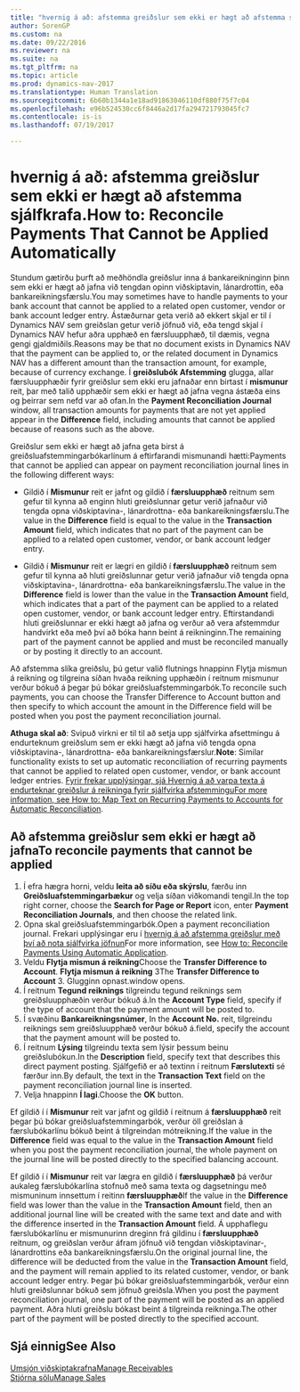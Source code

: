 ```yaml
---
title: "hvernig á að: afstemma greiðslur sem ekki er hægt að afstemma sjálfkrafa."
author: SorenGP
ms.custom: na
ms.date: 09/22/2016
ms.reviewer: na
ms.suite: na
ms.tgt_pltfrm: na
ms.topic: article
ms.prod: dynamics-nav-2017
ms.translationtype: Human Translation
ms.sourcegitcommit: 6b60b1344a1e18ad91863046110df880f75f7c04
ms.openlocfilehash: e96b524530cc6f8446a2d17fa294721793045fc7
ms.contentlocale: is-is
ms.lasthandoff: 07/19/2017

---
```


# <a name="how-to-reconcile-payments-that-cannot-be-applied-automatically"></a><span data-ttu-id="7be40-102">hvernig á að: afstemma greiðslur sem ekki er hægt að afstemma sjálfkrafa.</span><span class="sxs-lookup"><span data-stu-id="7be40-102">How to: Reconcile Payments That Cannot be Applied Automatically</span></span>
<span data-ttu-id="7be40-103">Stundum gætirðu þurft að meðhöndla greiðslur inna á bankareikninginn þinn sem ekki er hægt að jafna við tengdan opinn viðskiptavin, lánardrottin, eða bankareikningsfærslu.</span><span class="sxs-lookup"><span data-stu-id="7be40-103">You may sometimes have to handle payments to your bank account that cannot be applied to a related open customer, vendor or bank account ledger entry.</span></span> <span data-ttu-id="7be40-104">Ástæðurnar geta verið að ekkert skjal er til í Dynamics NAV sem greiðslan getur verið jöfnuð við, eða tengd skjal í Dynamics NAV hefur aðra upphæð en færsluupphæð, til dæmis, vegna gengi gjaldmiðils.</span><span class="sxs-lookup"><span data-stu-id="7be40-104">Reasons may be that no document exists in Dynamics NAV that the payment can be applied to, or the related document in Dynamics NAV has a different amount than the transaction amount, for example, because of currency exchange.</span></span> <span data-ttu-id="7be40-105">Í **greiðslubók Afstemming** glugga, allar færsluupphæðir fyrir greiðslur sem ekki eru jafnaðar enn birtast í **mismunur** reit, þar með talið upphæðir sem ekki er hægt að jafna vegna ástæða eins og þeirrar sem nefd var að ofan.</span><span class="sxs-lookup"><span data-stu-id="7be40-105">In the **Payment Reconciliation Journal** window, all transaction amounts for payments that are not yet applied appear in the **Difference** field, including amounts that cannot be applied because of reasons such as the above.</span></span>

<span data-ttu-id="7be40-106">Greiðslur sem ekki er hægt að jafna geta birst á greiðsluafstemmingarbókarlínum á eftirfarandi mismunandi hætti:</span><span class="sxs-lookup"><span data-stu-id="7be40-106">Payments that cannot be applied can appear on payment reconciliation journal lines in the following different ways:</span></span>

- <span data-ttu-id="7be40-107">Gildið í **Mismunur** reit er jafnt og gildið í **færsluupphæð** reitnum sem gefur til kynna að enginn hluti greiðslunnar getur verið jafnaður við tengda opna viðskiptavina-, lánardrottna- eða bankareikningsfærslu.</span><span class="sxs-lookup"><span data-stu-id="7be40-107">The value in the **Difference** field is equal to the value in the **Transaction Amount** field, which indicates that no part of the payment can be applied to a related open customer, vendor, or bank account ledger entry.</span></span>

- <span data-ttu-id="7be40-108">Gildið í **Mismunur** reit er lægri en gildið í **færsluupphæð** reitnum sem gefur til kynna að hluti greiðslunnar getur verið jafnaður við tengda opna viðskiptavina-, lánardrottna- eða bankareikningsfærslu.</span><span class="sxs-lookup"><span data-stu-id="7be40-108">The value in the **Difference** field is lower than the value in the **Transaction Amount** field, which indicates that a part of the payment can be applied to a related open customer, vendor, or bank account ledger entry.</span></span> <span data-ttu-id="7be40-109">Eftirstandandi hluti greiðslunnar er ekki hægt að jafna og verður að vera afstemmdur handvirkt eða með því að bóka hann beint á reikninginn.</span><span class="sxs-lookup"><span data-stu-id="7be40-109">The remaining part of the payment cannot be applied and must be reconciled manually or by posting it directly to an account.</span></span>

<span data-ttu-id="7be40-110">Að afstemma slíka greiðslu, þú getur valið flutnings hnappinn Flytja mismun á reikning og tilgreina síðan hvaða reikning upphæðin í reitnum mismunur verður bókuð á þegar þú bókar greiðsluafstemmingarbók.</span><span class="sxs-lookup"><span data-stu-id="7be40-110">To reconcile such payments, you can choose the Transfer Difference to Account button and then specify to which account the amount in the Difference field will be posted when you post the payment reconciliation journal.</span></span>

<span data-ttu-id="7be40-111">**Athuga skal að**: Svipuð virkni er til til að setja upp sjálfvirka afsettmingu á endurteknum greiðslum sem er ekki hægt að jafna við tengda opna viðskiptavina-, lánardrottna- eða bankareikningsfærslur.</span><span class="sxs-lookup"><span data-stu-id="7be40-111">**Note**: Similar functionality exists to set up automatic reconciliation of recurring payments that cannot be applied to related open customer, vendor, or bank account ledger entries.</span></span> <span data-ttu-id="7be40-112">[Fyrir frekar upplýsingar, sjá Hvernig á að varpa texta á endurteknar greiðslur á reikninga fyrir sjálfvirka afstemmingu](receivables-how-map-text-recurring-payments-accounts-auto-reconcilliation.md)</span><span class="sxs-lookup"><span data-stu-id="7be40-112">[For more information, see How to: Map Text on Recurring Payments to Accounts for Automatic Reconciliation](receivables-how-map-text-recurring-payments-accounts-auto-reconcilliation.md).</span></span>

## <a name="to-reconcile-payments-that-cannot-be-applied"></a><span data-ttu-id="7be40-113">Að afstemma greiðslur sem ekki er hægt að jafna</span><span class="sxs-lookup"><span data-stu-id="7be40-113">To reconcile payments that cannot be applied</span></span>
1. <span data-ttu-id="7be40-114">Í efra hægra horni, veldu **leita að síðu eða skýrslu**, færðu inn **Greiðsluafstemmingarbækur** og velja síðan viðkomandi tengil.</span><span class="sxs-lookup"><span data-stu-id="7be40-114">In the top right corner, choose the **Search for Page or Report** icon, enter **Payment Reconciliation Journals**, and then choose the related link.</span></span>
2. <span data-ttu-id="7be40-115">Opna skal greiðsluafstemmingarbók.</span><span class="sxs-lookup"><span data-stu-id="7be40-115">Open a payment reconciliation journal.</span></span> <span data-ttu-id="7be40-116">Frekari upplýsingar eru í [hvernig á að afstemma greiðslur með því að nota sjálfvirka jöfnun](receivables-how-reconcile-payments-auto-application.md)</span><span class="sxs-lookup"><span data-stu-id="7be40-116">For more information, see [How to: Reconcile Payments Using Automatic Application](receivables-how-reconcile-payments-auto-application.md).</span></span>
3. <span data-ttu-id="7be40-117">Veldu **Flytja mismun á reikning**</span><span class="sxs-lookup"><span data-stu-id="7be40-117">Choose the **Transfer Difference to Account**.</span></span> <span data-ttu-id="7be40-118">**Flytja mismun á reikning** 3</span><span class="sxs-lookup"><span data-stu-id="7be40-118">The **Transfer Difference to Account** 3.</span></span> <span data-ttu-id="7be40-119">Glugginn  opnast.</span><span class="sxs-lookup"><span data-stu-id="7be40-119">window opens.</span></span>
4. <span data-ttu-id="7be40-120">Í reitnum **Tegund reiknings** tilgreindu tegund reiknings sem greiðsluupphæðin verður bókuð á.</span><span class="sxs-lookup"><span data-stu-id="7be40-120">In the **Account Type** field, specify if the type of account that the payment amount will be posted to.</span></span>
5. <span data-ttu-id="7be40-121">Í svæðinu **Bankareikningsnúmer**, </span><span class="sxs-lookup"><span data-stu-id="7be40-121">In the **Account No.**</span></span> <span data-ttu-id="7be40-122">reit, tilgreindu reiknings sem greiðsluupphæð verður bókuð á.</span><span class="sxs-lookup"><span data-stu-id="7be40-122">field, specify the account that the payment amount will be posted to.</span></span>
6. <span data-ttu-id="7be40-123">Í reitnum **Lýsing** tilgreindu texta sem lýsir þessum beinu greiðslubókun.</span><span class="sxs-lookup"><span data-stu-id="7be40-123">In the **Description** field, specify text that describes this direct payment posting.</span></span> <span data-ttu-id="7be40-124">Sjálfgefið er að textinn í reitnum **Færslutexti** sé færður inn.</span><span class="sxs-lookup"><span data-stu-id="7be40-124">By default, the text in the **Transaction Text** field on the payment reconciliation journal line is inserted.</span></span>
7. <span data-ttu-id="7be40-125">Velja hnappinn **Í lagi**.</span><span class="sxs-lookup"><span data-stu-id="7be40-125">Choose the **OK** button.</span></span>

<span data-ttu-id="7be40-126">Ef gildið í í **Mismunur** reit var jafnt og gildið í reitnum á **færsluupphæð** reit þegar þú bókar greiðsluafstemmingarbók, verður öll greiðslan á færslubókarlínu bókuð beint á tilgreindan mótreikning.</span><span class="sxs-lookup"><span data-stu-id="7be40-126">If the value in the **Difference** field was equal to the value in the **Transaction Amount** field when you post the payment reconciliation journal, the whole payment on the journal line will be posted directly to the specified balancing account.</span></span>

<span data-ttu-id="7be40-127">Ef gildið í í **Mismunur** reit var lægra en gildið í **færsluupphæð** þá verður aukaleg færslubókarlína stofnuð með sama texta og dagsetningu með mismuninum innsettum í reitinn **færsluupphæð**</span><span class="sxs-lookup"><span data-stu-id="7be40-127">If the value in the **Difference** field was lower than the value in the **Transaction Amount** field, then an additional journal line will be created with the same text and date and with the difference inserted in the **Transaction Amount** field.</span></span> <span data-ttu-id="7be40-128">Á upphaflegu færslubókarlínu er mismunurinn dreginn frá gildinu í **færsluupphæð** reitnum, og greiðslan verður áfram jöfnuð við tengdan viðskiptavinar-, lánardrottins eða bankareikningsfærslu.</span><span class="sxs-lookup"><span data-stu-id="7be40-128">On the original journal line, the difference will be deducted from the value in the **Transaction Amount** field, and the payment will remain applied to its related customer, vendor, or bank account ledger entry.</span></span> <span data-ttu-id="7be40-129">Þegar þú bókar greiðsluafstemmingarbók, verður einn hluti greiðslunnar bókuð sem jöfnuð greiðsla.</span><span class="sxs-lookup"><span data-stu-id="7be40-129">When you post the payment reconciliation journal, one part of the payment will be posted as an applied payment.</span></span> <span data-ttu-id="7be40-130">Aðra hluti greiðslu bókast beint á tilgreinda reikninga.</span><span class="sxs-lookup"><span data-stu-id="7be40-130">The other part of the payment will be posted directly to the specified account.</span></span>

## <a name="see-also"></a><span data-ttu-id="7be40-131">Sjá einnig</span><span class="sxs-lookup"><span data-stu-id="7be40-131">See Also</span></span>
[<span data-ttu-id="7be40-132">Umsjón viðskiptakrafna</span><span class="sxs-lookup"><span data-stu-id="7be40-132">Manage Receivables</span></span>](receivables-manage-receivables.md)  
[<span data-ttu-id="7be40-133">Stjórna sölu</span><span class="sxs-lookup"><span data-stu-id="7be40-133">Manage Sales</span></span>](sales-manage-sales.md)

